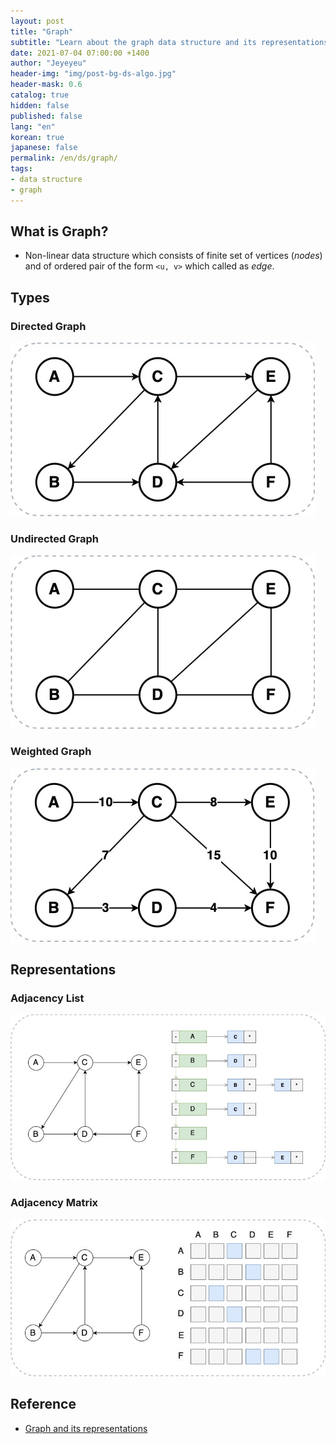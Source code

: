 ```yaml
---
layout: post
title: "Graph"
subtitle: "Learn about the graph data structure and its representations."
date: 2021-07-04 07:00:00 +1400
author: "Jeyeyeu"
header-img: "img/post-bg-ds-algo.jpg"
header-mask: 0.6
catalog: true
hidden: false
published: false
lang: "en"
korean: true
japanese: false
permalink: /en/ds/graph/
tags:
- data structure
- graph
---
```


## What is Graph?
- Non-linear data structure which consists of finite set of vertices (_nodes_) and of ordered pair of the form `<u, v>` which called as _edge_.

## Types

### Directed Graph
<img src="/img/in-post/ds-algo/graph/directed-graph.jpg" style="margin-left: 0;" alt="directed graph"> 

### Undirected Graph
<img src="/img/in-post/ds-algo/graph/undirected-graph.jpg" style="margin-left: 0;" alt="undirected graph"> 

### Weighted Graph
<img src="/img/in-post/ds-algo/graph/weighted-graph.jpg" style="margin-left: 0;" alt="weighted graph"> 

## Representations

### Adjacency List
<img src="/img/in-post/ds-algo/graph/adjacency-list.jpg" style="margin-left: 0;" alt="weighted graph"> 

### Adjacency Matrix
<img src="/img/in-post/ds-algo/graph/adjacency-matrix.jpg" style="margin-left: 0;" alt="weighted graph"> 


## Reference
- [Graph and its representations](https://www.geeksforgeeks.org/graph-and-its-representations/)